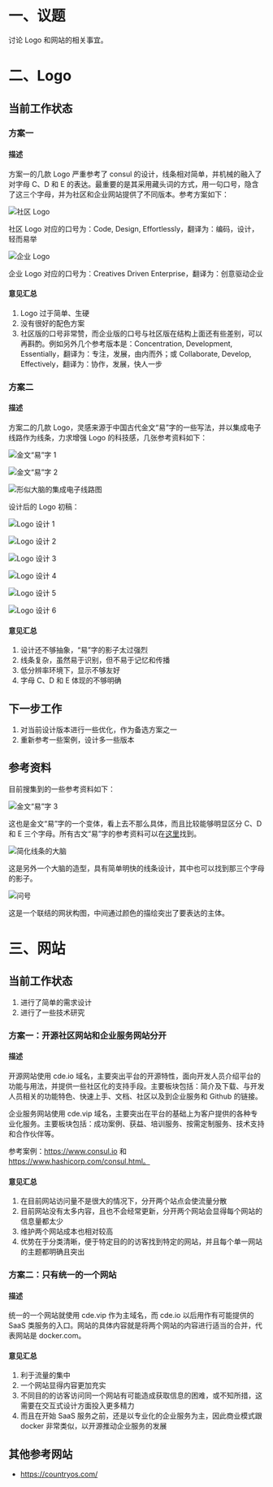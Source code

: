 # 一、议题

讨论 Logo 和网站的相关事宜。

# 二、Logo

## 当前工作状态

### 方案一

#### 描述

方案一的几款 Logo 严重参考了 consul 的设计，线条相对简单，并机械的融入了对字母 C、D 和 E 的表达。最重要的是其采用藏头词的方式，用一句口号，隐含了这三个字母，并为社区和企业网站提供了不同版本。参考方案如下：

![社区 Logo](./asserts/community-logo.png)

社区 Logo 对应的口号为：Code, Design, Effortlessly，翻译为：编码，设计，轻而易举

![企业 Logo](./asserts/enterprise-logo.png)

企业 Logo 对应的口号为：Creatives Driven Enterprise，翻译为：创意驱动企业

#### 意见汇总

1. Logo 过于简单、生硬
2. 没有很好的配色方案
3. 社区版的口号非常赞，而企业版的口号与社区版在结构上面还有些差别，可以再斟酌。例如另外几个参考版本是：Concentration, Development, Essentially，翻译为：专注，发展，由内而外；或 Collaborate, Develop, Effectively，翻译为：协作，发展，快人一步

### 方案二

#### 描述

方案二的几款 Logo，灵感来源于中国古代金文“易”字的一些写法，并以集成电子线路作为线条，力求增强 Logo 的科技感，几张参考资料如下：

![金文“易”字 1](./asserts/jinwen-yi-1.gif)

![金文“易”字 2](./asserts/jinwen-yi-2.gif)

![形似大脑的集成电子线路图](./asserts/reference-logo-1.png)

设计后的 Logo 初稿：

![Logo 设计 1](./asserts/our-logo-1.jpg)

![Logo 设计 2](./asserts/our-logo-2.jpg)

![Logo 设计 3](./asserts/our-logo-3.jpg)

![Logo 设计 4](./asserts/our-logo-4.jpg)

![Logo 设计 5](./asserts/our-logo-5.jpg)

![Logo 设计 6](./asserts/our-logo-6.jpg)

#### 意见汇总

1. 设计还不够抽象，“易”字的影子太过强烈
2. 线条复杂，虽然易于识别，但不易于记忆和传播
3. 低分辨率环境下，显示不够友好
4. 字母 C、D 和 E 体现的不够明确

## 下一步工作

1. 对当前设计版本进行一些优化，作为备选方案之一
2. 重新参考一些案例，设计多一些版本

## 参考资料

目前搜集到的一些参考资料如下：

![金文“易”字 3](./asserts/jinwen-yi-3.gif)

这也是金文“易”字的一个变体，看上去不那么具体，而且比较能够明显区分 C、D 和 E 三个字母。所有古文“易”字的参考资料可以在[这里](http://www.51bianji.com/zidian/e69893.html)找到。

![简化线条的大脑](./asserts/brain.png)

这是另外一个大脑的造型，具有简单明快的线条设计，其中也可以找到那三个字母的影子。

![问号](./asserts/question-mark.jpg)

这是一个联结的网状构图，中间通过颜色的描绘突出了要表达的主体。

# 三、网站

## 当前工作状态

1. 进行了简单的需求设计
2. 进行了一些技术研究

### 方案一：开源社区网站和企业服务网站分开

#### 描述

开源网站使用 cde.io 域名，主要突出平台的开源特性，面向开发人员介绍平台的功能与用法，并提供一些社区化的支持手段。主要板块包括：简介及下载、与开发人员相关的功能特色、快速上手、文档、社区以及到企业服务和 Github 的链接。

企业服务网站使用 cde.vip 域名，主要突出在平台的基础上为客户提供的各种专业化服务。主要板块包括：成功案例、获益、培训服务、按需定制服务、技术支持和合作伙伴等。

参考案例：https://www.consul.io 和 https://www.hashicorp.com/consul.html。

#### 意见汇总

1. 在目前网站访问量不是很大的情况下，分开两个站点会使流量分散
2. 目前网站没有太多内容，且也不会经常更新，分开两个网站会显得每个网站的信息量都太少
3. 维护两个网站成本也相对较高
4. 优势在于分类清晰，便于特定目的的访客找到特定的网站，并且每个单一网站的主题都明确且突出

### 方案二：只有统一的一个网站

#### 描述

统一的一个网站就使用 cde.vip 作为主域名，而 cde.io 以后用作有可能提供的 SaaS 类服务的入口。网站的具体内容就是将两个网站的内容进行适当的合并，代表网站是 docker.com。

#### 意见汇总

1. 利于流量的集中
2. 一个网站显得内容更加充实
3. 不同目的的访客访问同一个网站有可能造成获取信息的困难，或不知所措，这需要在交互式设计方面投入更多精力
4. 而且在开始 SaaS 服务之前，还是以专业化的企业服务为主，因此商业模式跟 docker 非常类似，以开源推动企业服务的发展

## 其他参考网站

* https://countryos.com/
